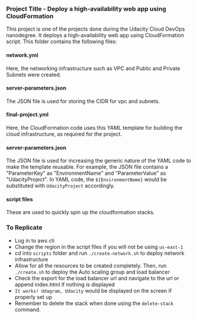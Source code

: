 ### Project Title - Deploy a high-availability web app using CloudFormation
This project is one of the projects done during the Udacity Cloud DevOps nanodegree. It deploys a high-availability web app using CloudFormation script. This folder contains the following files:

#### network.yml
Here, the networking infrastructure such as VPC and Public and Private Subnets were created. 

#### server-parameters.json
The JSON file is used for storing the CIDR for vpc and subnets. 

#### final-project.yml
Here, the CloudFormation code uses this YAML template for building the cloud infrastructure, as required for the project. 

#### server-parameters.json
The JSON file is used for increasing the generic nature of the YAML code to make the template reusable. For example, the JSON file contains a "ParameterKey" as "EnvironmentName" and "ParameterValue" as "UdacityProject". 
In YAML code, the `${EnvironmentName}` would be substituted with `UdacityProject` accordingly.

#### script files
These are used to quickly spin up the cloudformation stacks.

### To Replicate
- Log in to aws cli
- Change the region in the script files if you will not be using `us-east-1`
- cd into `scripts` folder and run `./create-network.sh` to deploy network infrastructure
- Allow for all the resources to be created completely. Then, run `./create.sh` to deploy the Auto scaling group and load balancer
- Check the export for the load balancer url and navigate to the url or append index.html if nothing is displayed
- `It works! Udagram, Udacity` would be displayed on the screen if properly set up
- Remember to delete the stack when done using the `delete-stack` command.